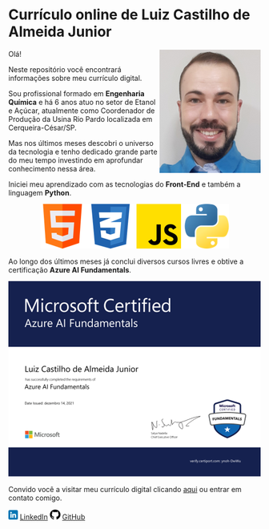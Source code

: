 # Currículo online de Luiz Castilho de Almeida Junior

<img src="images/README/profile.png" alt="Luiz Almeida Jr profile photo" align="right" width=40%>

Olá!

Neste repositório você encontrará informações sobre meu currículo digital.

<!--![Luiz Almeida Jr profile photo](images/README/profile.png)-->

Sou profissional formado em **Engenharia Química** e há 6 anos atuo no setor de Etanol e Açúcar, atualmente como Coordenador de Produção da Usina Rio Pardo localizada em Cerqueira-César/SP.

Mas nos últimos meses descobri o universo da tecnologia e tenho dedicado grande parte do meu tempo investindo em aprofundar conhecimento nessa área.

Iniciei meu aprendizado com as tecnologias do **Front-End** e também a linguagem **Python**.

<div align="center">

![Technologys](images/README/techs.png)

</div>

Ao longo dos últimos meses já conclui diversos cursos livres e obtive a certificação **Azure AI Fundamentals**.

<div align="center">

![Luiz Azure AI Fundamentals Certified](images/README/azureAIFundamentals.png)

</div>

Convido você a visitar meu currículo digital clicando [aqui](https://luizalmeidajr.github.io/curriculo/) ou entrar em contato comigo.

![LinkedIn Icon](images/README/linkedinIcon.png) [LinkedIn](https://www.linkedin.com/in/luiz-almeida-jr-643789224/)
![GitHub Icon](images/README/githubIcon.png) [GitHub](https://github.com/LuizAlmeidaJr)
